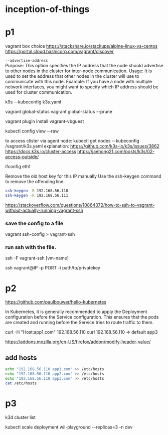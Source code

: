 # inception-of-things

# p1
vagrant box choice
https://stackshare.io/stackups/alpine-linux-vs-centos
https://portal.cloud.hashicorp.com/vagrant/discover

`--advertise-address`   
Purpose: This option specifies the IP address that the node should advertise to other nodes in the cluster for inter-node communication.
Usage: It is used to set the address that other nodes in the cluster will use to communicate with this node.
Example: If you have a node with multiple network interfaces, you might want to specify which IP address should be used for cluster communication.


k9s --kubeconfig k3s.yaml


vagrant global-status
vagrant global-status --prune

vagrant plugin install vagrant-vbguest

kubectl config view --raw

to access clister via agent node:
kubectl get nodes --kubeconfig /vagrant/k3s.yaml
explanation: 
https://github.com/k3s-io/k3s/issues/3862
https://docs.k3s.io/cluster-access
https://jaehong21.com/posts/k3s/02-access-outside/


ifconfig eth1

Remove the old host key for this IP manually
Use the ssh-keygen command to remove the offending line:
```bash
ssh-keygen -R 192.168.56.110
ssh-keygen -R 192.168.56.111
```

https://stackoverflow.com/questions/10864372/how-to-ssh-to-vagrant-without-actually-running-vagrant-ssh

### save the config to a file
vagrant ssh-config > vagrant-ssh

### run ssh with the file.
ssh -F vagrant-ssh [vm-name]


ssh vagrant@IP -p PORT -i path/to/privatekey



# p2


https://github.com/paulbouwer/hello-kubernetes

In Kubernetes, it is generally recommended to apply the Deployment configuration before the Service configuration. This ensures that the pods are created and running before the Service tries to route traffic to them.


curl -H "Host:app1.com" 192.168.56.110
curl 192.168.56.110 => default app3


https://addons.mozilla.org/en-US/firefox/addon/modify-header-value/



## add hosts
```bash
echo "192.168.56.110 app1.com" >> /etc/hosts
echo "192.168.56.110 app2.com" >> /etc/hosts
echo "192.168.56.110 app3.com" >> /etc/hosts
cat /etc/hosts
```

# p3

k3d cluster list

kubectl scale deployment wil-playground --replicas=3 -n dev

